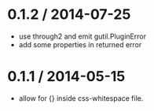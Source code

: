 
0.1.2 / 2014-07-25 
==================

 * use through2 and emit gutil.PluginError
 * add some properties in returned error

0.1.1 / 2014-05-15 
==================

 * allow for {} inside css-whitespace file.
